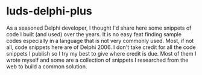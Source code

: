# luds-delphi-plus

As a seasoned Delphi developer, I thought I'd share here some snippets of code I built (and used) over the years. It is no easy feat finding sample codes especially in a language that is not very commonly used. Most, if not all, code snippets here are of Delphi 2006.
I don't take credit for all the code snippets I publish so I try my best to give where credit is due. Most of them I wrote myself and some are a collection of snippets I researched from the web to build a common solution.
